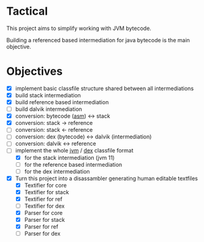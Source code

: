 # Tactical

This project aims to simplify working with JVM bytecode.

Building a referenced based intermediation for java bytecode is the main objective.

# Objectives
* [X] implement basic classfile structure shared between all intermediations
* [X] build stack intermediation
* [X] build reference based intermediation
* [ ] build dalvik intermediation
* [X] conversion: bytecode ([asm](https://asm.ow2.io/)) <-> stack
* [X] conversion: stack -> reference
* [ ] conversion: stack <- reference
* [ ] conversion: dex (bytecode) <-> dalvik (intermediation)
* [ ] conversion: dalvik <-> reference
* [ ] implement the whole [jvm](https://docs.oracle.com/javase/specs/jvms/se11/html/index.html) / [dex](https://source.android.com/devices/tech/dalvik) classfile format
  * [X] for the stack intermediation (jvm 11)
  * [ ] for the reference based intermediation
  * [ ] for the dex intermediation
* [X] Turn this project into a disassambler generating human editable textfiles
  * [X] Textifier for core
  * [X] Textifier for stack
  * [X] Textifier for ref
  * [ ] Textifier for dex
  * [X] Parser for core
  * [X] Parser for stack
  * [X] Parser for ref
  * [ ] Parser for dex
